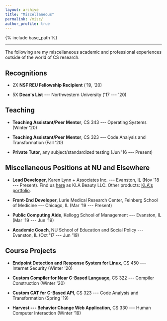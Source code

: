 ```yaml
---
layout: archive
title: "Miscellaneous"
permalink: /misc/
author_profile: true
---
```


{% include base_path %}

---

The following are my miscellaneous academic and professional experiences 
outside of the world of CS research.

## Recognitions

- 2X **NSF REU Fellowship Recipient** ('19, '20)

- 5X **Dean's List** --- Northwestern University ('17 --- '20)

## Teaching 

- **Teaching Assistant/Peer Mentor**, CS 343 --- Operating Systems (Winter
'20)

- **Teaching Assistant/Peer Mentor**, CS 323 --- Code Analysis and Transformation
(Fall '20)

- **Private Tutor**, any subject/standardized testing (Jun '16 --- Present) 

## Miscellaneous Positions at NU and Elsewhere 

- **Lead Developer**, Karen Lynn + Associates Inc. --- Evanston, IL (Nov '18 --- Present). Find
us [here](https://klabeautyllc.com) as KLA Beauty LLC. Other products: [KLA's portfolio](https://karenlynnmakeup.com).  

- **Front-End Developer**, Lurie Medical Research Center, Feinberg School of 
Medicine --- Chicago, IL (Mar '19 --- Present)

- **Public Computing Aide**, Kellogg School of Management --- Evanston, 
IL (Mar '19 --- Jun '19)

- **Academic Coach**, NU School of Education and Social Policy --- Evanston, 
IL (Oct '17 --- Jun '19)
 
## Course Projects

- **Endpoint Detection and Response System for Linux**, CS 450 --- Internet Security
(Winter '20)

- **Custom Compiler for Near C-Based Language**, CS 322 --- Compiler Construction
(Winter '20)

- **Custom CAT for C-Based API**, CS 323 --- Code Analysis and Transformation (Spring '19)

- **Harvest --- Behavior Change Web Application**, CS 330 --- Human Computer Interaction
(Winter '19)
